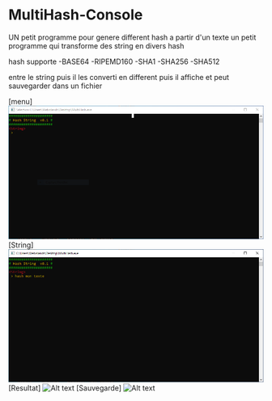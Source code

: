 # MultiHash-Console
UN petit programme pour genere different hash a partir d'un texte
un petit programme qui transforme des string en divers hash

hash supporte 
-BASE64
-RIPEMD160
-SHA1
-SHA256
-SHA512

entre le string puis il les converti en different puis il affiche et peut sauvegarder dans un fichier

[menu]
![Alt text](https://github.com/webislands/MultiHash-Console/raw/master/screenshot/Capture1.PNG?raw=true "Menu principal")
[String]
![Alt text](https://github.com/webislands/MultiHash-Console/raw/master/screenshot/Capture2.PNG?raw=true "STRING")
[Resultat]
![Alt text](https://github.com/webislands/MultiHash-Console/raw/master/screenshot/Capture3PNG?raw=true "STRING")
[Sauvegarde]
![Alt text](https://github.com/webislands/MultiHash-Console/raw/master/screenshot/Capture4PNG?raw=true "STRING")
